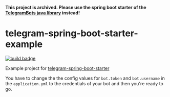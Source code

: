 **This project is archived. Please use the spring boot starter of the [TelegramBots java library](https://github.com/rubenlagus/TelegramBots) instead!**

# telegram-spring-boot-starter-example

[![build badge](https://github.com/xabgesagtx/telegram-spring-boot-starter-example/workflows/build/badge.svg)](https://github.com/xabgesagtx/telegram-spring-boot-starter-example/actions?query=workflow%3Abuild)

Example project for [telegram-spring-boot-starter](https://github.com/xabgesagtx/telegram-spring-boot-starter)

You have to change the the config values for `bot.token` and `bot.username` in the `application.yml` to the credentials of your bot and then you're ready to go.
